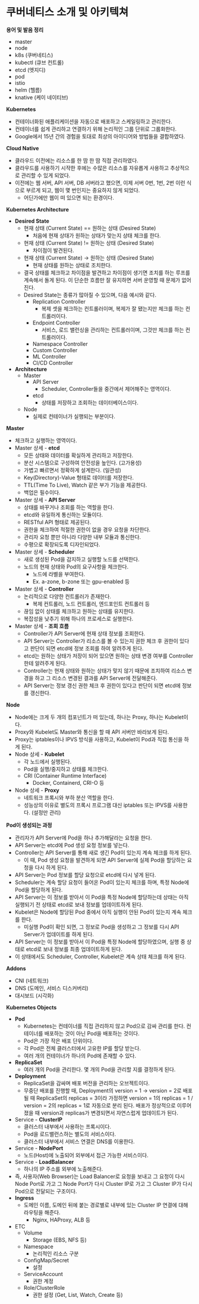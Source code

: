 # 쿠버네티스 소개 및 아키텍쳐

**용어 및 발음 정리**

- master
- node
- k8s (쿠버네티스)
- kubectl (큐브 컨트롤)
- etcd (엣지디)
- pod
- istio
- helm (헬름)
- knative (케이 네이티브)

**Kubernetes**

- 컨테이너화된 애플리케이션을 자동으로 배포하고 스케일링하고 관리한다.
- 컨테이너를 쉽게 관리하고 연결하기 위해 논리적인 그룹 단위로 그룹화한다.
- Google에서 15년 간의 경험을 토대로 최상의 아이디어와 방법들을 결합하였다.

**Cloud Native**

- 클라우드 이전에는 리소스를 한 땀 한 땀 직접 관리하였다.
- 클라우드를 사용하기 시작한 후에는 수많은 리소스를 자유롭게 사용하고 추상적으로 관리할 수 있게 되었다.
- 이전에는 웹 서버, API 서버, DB 서버라고 했으면, 이제 서버 0번, 1번, 2번 이런 식으로 부르게 되고, 웹이 몇 번인지는 중요하지 않게 되었다.
    - 어딘가에만 웹이 떠 있으면 되는 환경이다.

**Kubernetes Architecture**

- **Desired State**
    - 현재 상태 (Current State) == 원하는 상태 (Desired State)
        - 처음에 현재 상태가 원하는 상태가 맞는지 상태 체크를 한다.
    - 현재 상태 (Current State) != 원하는 상태 (Desired State)
        - 차이점이 발견된다.
    - 현재 상태 (Current State) → 원하는 상태 (Desired State)
        - 현재 상태를 원하는 상태로 조치한다.
    - 결국 상태를 체크하고 차이점을 발견하고 차이점이 생기면 조치를 하는 루프를 계속해서 돌게 된다. 이 단순한 흐름만 잘 유지하면 서버 운영할 때 문제가 없어진다.
    - Desired State는 종류가 많아질 수 있으며, 다음 예시와 같다.
        - Replication Controller
            - 복제 셋을 체크하는 컨트롤러이며, 복제가 잘 됐는지만 체크를 하는 컨트롤러이다.
        - Endpoint Controller
            - 서비스, 로드 밸런싱을 관리하는 컨트롤러이며, 그것만 체크를 하는 컨트롤러이다.
        - Namespace Controller
        - Custom Controller
        - ML Controller
        - CI/CD Controller
- **Architecture**
    - Master
        - API Server
            - Scheduler, Controller들을 중간에서 제어해주는 영역이다.
        - etcd
            - 상태를 저장하고 조회하는 데이터베이스이다.
    - Node
        - 실제로 컨테이너가 실행되는 부분이다.

**Master**

- 체크하고 실행하는 영역이다.
- Master 상세 - **etcd**
    - 모든 상태와 데이터를 확실하게 관리하고 저장한다.
    - 분산 시스템으로 구성하여 안전성을 높인다. (고가용성)
    - 가볍고 빠르면서 정확하게 설계한다. (일관성)
    - Key(Directory)-Value 형태로 데이터를 저장한다.
    - TTL(Time To Live), Watch 같은 부가 기능을 제공한다.
    - 백업은 필수이다.
- Master 상세 - **API Server**
    - 상태를 바꾸거나 조회를 하는 역할을 한다.
    - etcd와 유일하게 통신하는 모듈이다.
    - RESTful API 형태로 제공된다.
    - 권한을 체크하여 적절한 권한이 없을 경우 요청을 차단한다.
    - 관리자 요청 뿐만 아니라 다양한 내부 모듈과 통신한다.
    - 수평으로 확장되도록 디자인되었다.
- Master 상세 - **Scheduler**
    - 새로 생성된 Pod을 감지하고 실행할 노드를 선택한다.
    - 노드의 현재 상태와 Pod의 요구사항을 체크한다.
        - 노드에 라벨을 부여한다.
        - Ex. a-zone, b-zone 또는 gpu-enabled 등
- Master 상세 - **Controller**
    - 논리적으로 다양한 컨트롤러가 존재한다.
        - 복제 컨트롤러, 노드 컨트롤러, 엔드포인트 컨트롤러 등
    - 끊임 없이 상태를 체크하고 원하는 상태를 유지한다.
    - 복잡성을 낮추기 위해 하나의 프로세스로 실행한다.
- Master 상세 - **조회 흐름**
    - Controller가 API Server에 현재 상태 정보를 조회한다.
    - API Server는 Controller가 리소스를 볼 수 있는지 권한 체크 후 권한이 있다고 판단이 되면 etcd에 정보 조회를 하여 알려주게 된다.
    - etcd는 원하는 상태가 저장이 되어 있으면 원하는 상태 변경 여부를 Controller한테 알려주게 된다.
    - Controller는 현재 상태와 원하는 상태가 맞지 않기 때문에 조치하여 리소스 변경을 하고 그 리소스 변경된 결과를 API Server에 전달해준다.
    - API Server는 정보 갱신 권한 체크 후 권한이 있다고 판단이 되면 etcd에 정보를 갱신한다.

**Node**

- Node에는 크게 두 개의 컴포넌트가 떠 있는데, 하나는 Proxy, 하나는 Kubelet이다.
- Proxy와 Kubelet도 Master와 통신을 할 때 API 서버만 바라보게 된다.
- Proxy는 iptables이나 IPVS 방식을 사용하고, Kubelet이 Pod과 직접 통신을 하게 된다.
- Node 상세 - **Kubelet**
    - 각 노드에서 실행된다.
    - Pod을 실행/중지하고 상태를 체크한다.
    - CRI (Container Runtime Interface)
        - Docker, Containerd, CRI-O 등
- Node 상세 - **Proxy**
    - 네트워크 프록시와 부하 분산 역할을 한다.
    - 성능상의 이유로 별도의 프록시 프로그램 대신 iptables 또는 IPVS를 사용한다. (설정만 관리)

**Pod이 생성되는 과정**

- 관리자가 API Server에 Pod을 하나 추가해달라는 요청을 한다.
- API Server는 etcd에 Pod 생성 요청 정보를 넣는다.
- Controller는 API Server를 통해 새로 생긴 Pod이 있는지 계속 체크를 하게 된다.
    - 이 때, Pod 생성 요청을 발견하게 되면 API Server에 실제 Pod을 할당하는 요청을 다시 하게 된다.
- API Server는 Pod 정보를 할당 요청으로 etcd에 다시 넣게 된다.
- Scheduler는 계속 할당 요청이 들어온 Pod이 있는지 체크를 하며, 특정 Node에 Pod을 할당하게 된다.
- API Server는 이 정보를 받아서 이 Pod을 특정 Node에 할당하는데 상태는 아직 실행되기 전 상태로 etcd로 보내 정보를 업데이트하게 된다.
- Kubelet은 Node에 할당된 Pod 중에서 아직 실행이 안된 Pod이 있는지 계속 체크를 한다.
    - 미실행 Pod이 확인 되면, 그 정보로 Pod을 생성하고 그 정보를 다시 API Server가 업데이트를 하게 된다.
- API Server는 이 정보를 받아서 이 Pod을 특정 Node에 할당하였으며, 실행 중 상태로 etcd로 보내 정보를 최종 업데이트하게 된다.
- 이 상태에서도 Scheduler, Controller, Kubelet은 계속 상태 체크를 하게 된다.

**Addons**

- CNI (네트워크)
- DNS (도메인, 서비스 디스커버리)
- 대시보드 (시각화)

**Kubernetes Objects**

- **Pod**
    - Kubernetes는 컨테이너를 직접 관리하지 않고 Pod으로 감싸 관리를 한다. 컨테이너를 배포하는 것이 아닌 Pod을 배포하는 것이다.
    - Pod은 가장 작은 배포 단위이다.
    - 각 Pod은 전체 클러스터에서 고유한 IP를 할당 받는다.
    - 여러 개의 컨테이너가 하나의 Pod에 존재할 수 있다.
- **ReplicaSet**
    - 여러 개의 Pod을 관리한다. 몇 개의 Pod을 관리할 지를 결정하게 된다.
- **Deployment**
    - ReplicaSet을 감싸며 배포 버전을 관리하는 오브젝트이다.
    - 무중단 배포를 진행할 때, Deployment의 version = 1 → version = 2로 배포될 때 ReplicaSet의 replicas = 3이라 가정하면 version = 1의 replicas = 1 / version = 2의 replicas = 1로 자동으로 분리 된다. 배포가 정상적으로 이루어졌을 때 version과 replicas가 변경되면서 자연스럽게 업데이트가 된다.
- Service - **ClusterIP**
    - 클러스터 내부에서 사용하는 프록시이다.
    - Pod을 로드밸런스하는 별도의 서비스이다.
    - 클러스터 내부에서 서비스 연결은 DNS를 이용한다.
- Service - **NodePort**
    - 노드(Host)에 노출되어 외부에서 접근 가능한 서비스이다.
- Service - **LoadBalancer**
    - 하나의 IP 주소를 외부에 노출해준다.
- 즉, 사용자(Web Browser)는 Load Balancer로 요청을 보내고 그 요청이 다시 Node Port로 가고 그 Node Port가 다시 Cluster IP로 가고 그 Cluster IP가 다시 Pod으로 전달되는 구조이다.
- **Ingress**
    - 도메인 이름, 도메인 뒤에 붙는 경로별로 내부에 있는 Cluster IP 연결에 대해 라우팅을 해준다.
        - Nginx, HAProxy, ALB 등
- ETC
    - Volume
        - Storage (EBS, NFS 등)
    - Namespace
        - 논리적인 리소스 구분
    - ConfigMap/Secret
        - 설정
    - ServiceAccount
        - 권한 계정
    - Role/ClusterRole
        - 권한 설정 (Get, List, Watch, Create 등)
